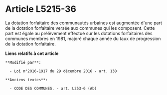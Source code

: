 # Article L5215-36

La dotation forfaitaire des communautés urbaines est augmentée d'une part de la dotation forfaitaire versée aux communes qui
les composent. Cette part est égale au prélèvement effectué sur les dotations forfaitaires des communes membres en 1981,
majoré chaque année du taux de progression de la dotation forfaitaire.

**Liens relatifs à cet article**

	**Modifié par**:

	  - Loi n°2016-1917 du 29 décembre 2016 - art. 138

	**Anciens textes**:

	  - CODE DES COMMUNES. - art. L253-6 (Ab)
